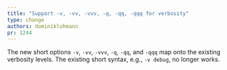 ```yaml
---
title: "Support -v, -vv, -vvv, -q, -qq, -qqq for verbosity"
type: change
authors: dominiklohmann
pr: 1244
---
```


The new short options `-v`, `-vv`, `-vvv`, `-q`, `-qq`, and `-qqq` map onto the
existing verbosity levels. The existing short syntax, e.g., `-v debug`, no
longer works.
